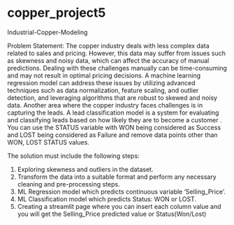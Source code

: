# copper_project5

Industrial-Copper-Modeling

Problem Statement:
The copper industry deals with less complex data related to sales and pricing. However, this data may suffer from issues such as skewness and noisy data, which can affect the accuracy of manual predictions. Dealing with these challenges manually can be time-consuming and may not result in optimal pricing decisions. A machine learning regression model can address these issues by utilizing advanced techniques such as data normalization, feature scaling, and outlier detection, and leveraging algorithms that are robust to skewed and noisy data. 
Another area where the copper industry faces challenges is in capturing the leads. A lead classification model is a system for evaluating and classifying leads based on how likely they are to become a customer . You can use the STATUS variable with WON being considered as Success and LOST being considered as Failure and remove data points other than WON, LOST STATUS values.

The solution must include the following steps:

1. Exploring skewness and outliers in the dataset.
2. Transform the data into a suitable format and perform any necessary cleaning and pre-processing steps.
3. ML Regression model which predicts continuous variable ‘Selling_Price’.
4. ML Classification model which predicts Status: WON or LOST.
5. Creating a streamlit page where you can insert each column value and you will get the Selling_Price predicted value or Status(Won/Lost)
